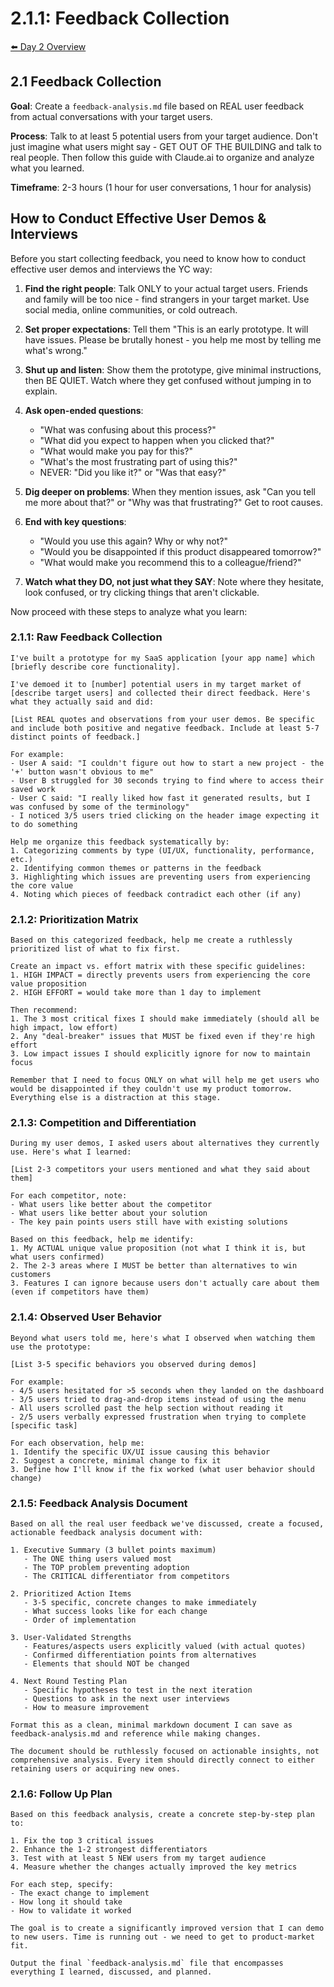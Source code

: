# 2.1.1: Feedback Collection

[⬅️ Day 2 Overview](README.md)

## 2.1 Feedback Collection

**Goal**: Create a `feedback-analysis.md` file based on REAL user feedback from actual conversations with your target users.

**Process**: Talk to at least 5 potential users from your target audience. Don't just imagine what users might say - GET OUT OF THE BUILDING and talk to real people. Then follow this guide with Claude.ai to organize and analyze what you learned.

**Timeframe**: 2-3 hours (1 hour for user conversations, 1 hour for analysis)

## How to Conduct Effective User Demos & Interviews

Before you start collecting feedback, you need to know how to conduct effective user demos and interviews the YC way:

1. **Find the right people**: Talk ONLY to your actual target users. Friends and family will be too nice - find strangers in your target market. Use social media, online communities, or cold outreach.

2. **Set proper expectations**: Tell them "This is an early prototype. It will have issues. Please be brutally honest - you help me most by telling me what's wrong."

3. **Shut up and listen**: Show them the prototype, give minimal instructions, then BE QUIET. Watch where they get confused without jumping in to explain.

4. **Ask open-ended questions**: 
   - "What was confusing about this process?"
   - "What did you expect to happen when you clicked that?"
   - "What would make you pay for this?"
   - "What's the most frustrating part of using this?"
   - NEVER: "Did you like it?" or "Was that easy?"

5. **Dig deeper on problems**: When they mention issues, ask "Can you tell me more about that?" or "Why was that frustrating?" Get to root causes.

6. **End with key questions**:
   - "Would you use this again? Why or why not?"
   - "Would you be disappointed if this product disappeared tomorrow?"
   - "What would make you recommend this to a colleague/friend?"

7. **Watch what they DO, not just what they SAY**: Note where they hesitate, look confused, or try clicking things that aren't clickable.

Now proceed with these steps to analyze what you learn:

### 2.1.1: Raw Feedback Collection

```
I've built a prototype for my SaaS application [your app name] which [briefly describe core functionality].

I've demoed it to [number] potential users in my target market of [describe target users] and collected their direct feedback. Here's what they actually said and did:

[List REAL quotes and observations from your user demos. Be specific and include both positive and negative feedback. Include at least 5-7 distinct points of feedback.]

For example:
- User A said: "I couldn't figure out how to start a new project - the '+' button wasn't obvious to me"
- User B struggled for 30 seconds trying to find where to access their saved work
- User C said: "I really liked how fast it generated results, but I was confused by some of the terminology"
- I noticed 3/5 users tried clicking on the header image expecting it to do something

Help me organize this feedback systematically by:
1. Categorizing comments by type (UI/UX, functionality, performance, etc.)
2. Identifying common themes or patterns in the feedback
3. Highlighting which issues are preventing users from experiencing the core value
4. Noting which pieces of feedback contradict each other (if any)
```

### 2.1.2: Prioritization Matrix

```
Based on this categorized feedback, help me create a ruthlessly prioritized list of what to fix first.

Create an impact vs. effort matrix with these specific guidelines:
1. HIGH IMPACT = directly prevents users from experiencing the core value proposition
2. HIGH EFFORT = would take more than 1 day to implement

Then recommend:
1. The 3 most critical fixes I should make immediately (should all be high impact, low effort)
2. Any "deal-breaker" issues that MUST be fixed even if they're high effort
3. Low impact issues I should explicitly ignore for now to maintain focus

Remember that I need to focus ONLY on what will help me get users who would be disappointed if they couldn't use my product tomorrow. Everything else is a distraction at this stage.
```

### 2.1.3: Competition and Differentiation

```
During my user demos, I asked users about alternatives they currently use. Here's what I learned:

[List 2-3 competitors your users mentioned and what they said about them]

For each competitor, note:
- What users like better about the competitor
- What users like better about your solution
- The key pain points users still have with existing solutions

Based on this feedback, help me identify:
1. My ACTUAL unique value proposition (not what I think it is, but what users confirmed)
2. The 2-3 areas where I MUST be better than alternatives to win customers
3. Features I can ignore because users don't actually care about them (even if competitors have them)
```

### 2.1.4: Observed User Behavior

```
Beyond what users told me, here's what I observed when watching them use the prototype:

[List 3-5 specific behaviors you observed during demos]

For example:
- 4/5 users hesitated for >5 seconds when they landed on the dashboard
- 3/5 users tried to drag-and-drop items instead of using the menu
- All users scrolled past the help section without reading it
- 2/5 users verbally expressed frustration when trying to complete [specific task]

For each observation, help me:
1. Identify the specific UX/UI issue causing this behavior
2. Suggest a concrete, minimal change to fix it
3. Define how I'll know if the fix worked (what user behavior should change)
```

### 2.1.5: Feedback Analysis Document

```
Based on all the real user feedback we've discussed, create a focused, actionable feedback analysis document with:

1. Executive Summary (3 bullet points maximum)
   - The ONE thing users valued most
   - The TOP problem preventing adoption
   - The CRITICAL differentiator from competitors

2. Prioritized Action Items
   - 3-5 specific, concrete changes to make immediately
   - What success looks like for each change
   - Order of implementation

3. User-Validated Strengths
   - Features/aspects users explicitly valued (with actual quotes)
   - Confirmed differentiation points from alternatives
   - Elements that should NOT be changed

4. Next Round Testing Plan
   - Specific hypotheses to test in the next iteration
   - Questions to ask in the next user interviews
   - How to measure improvement

Format this as a clean, minimal markdown document I can save as feedback-analysis.md and reference while making changes.

The document should be ruthlessly focused on actionable insights, not comprehensive analysis. Every item should directly connect to either retaining users or acquiring new ones.
```

### 2.1.6: Follow Up Plan

```
Based on this feedback analysis, create a concrete step-by-step plan to:

1. Fix the top 3 critical issues
2. Enhance the 1-2 strongest differentiators
3. Test with at least 5 NEW users from my target audience
4. Measure whether the changes actually improved the key metrics

For each step, specify:
- The exact change to implement
- How long it should take
- How to validate it worked

The goal is to create a significantly improved version that I can demo to new users. Time is running out - we need to get to product-market fit.

Output the final `feedback-analysis.md` file that encompasses everything I learned, discussed, and planned. 
```